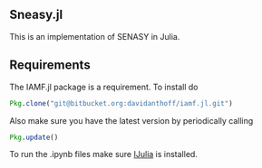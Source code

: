 ## Sneasy.jl

This is an implementation of SENASY in Julia.

## Requirements

The IAMF.jl package is a requirement. To install do

````jl
Pkg.clone("git@bitbucket.org:davidanthoff/iamf.jl.git")
````

Also make sure you have the latest version by periodically calling

````jl
Pkg.update()
````

To run the .ipynb files make sure [IJulia](https://github.com/JuliaLang/IJulia.jl) is installed.
